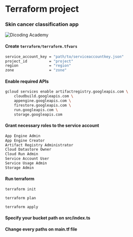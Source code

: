 # Terraform project
### Skin cancer classification app
![Dicoding Academy](https://dicoding-web-img.sgp1.cdn.digitaloceanspaces.com/original/academy/dos-5ec56ee9e3227762be5d6e7693699d2120240110160337.jpeg)

#### Create ```terraform/terraform.tfvars``` 
```bash
service_account_key = "path/to/serviceaccountkey.json"
project_id          = "project"
region              = "region"
zone                = "zone"
```

#### Enable required APIs
```bash
gcloud services enable artifactregistry.googleapis.com \
    cloudbuild.googleapis.com \
    appengine.googleapis.com \
    firestore.googleapis.com \
    run.googleapis.com \
    storage.googleapis.com
```
#### Grant necessary roles to the service account
```bash
App Engine Admin
App Engine Creator
Artifact Registry Administrator
Cloud Datastore Owner
Cloud Run Admin
Service Account User
Service Usage Admin
Storage Admin
```

#### Run terraform
```bash
terraform init

terraform plan

terraform apply
```

#### Specify your bucket path on src/index.ts

#### Change every paths on main.tf file

